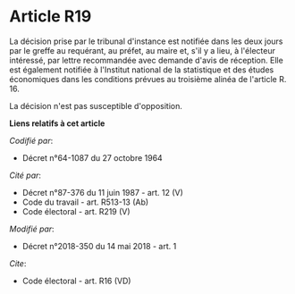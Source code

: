 # Article R19

La décision prise par le tribunal d'instance est notifiée dans les deux jours par le greffe au requérant, au préfet, au maire
et, s'il y a lieu, à l'électeur intéressé, par lettre recommandée avec demande d'avis de réception. Elle est également
notifiée à l'Institut national de la statistique et des études économiques dans les conditions prévues au troisième alinéa de
l'article R. 16. 

La décision n'est pas susceptible d'opposition.

**Liens relatifs à cet article**

_Codifié par_:

  - Décret n°64-1087 du 27 octobre 1964

_Cité par_:

  - Décret n°87-376 du 11 juin 1987 - art. 12 (V)
  - Code du travail - art. R513-13 (Ab)
  - Code électoral - art. R219 (V)

_Modifié par_:

  - Décret n°2018-350 du 14 mai 2018 - art. 1

_Cite_:

  - Code électoral - art. R16 (VD)
